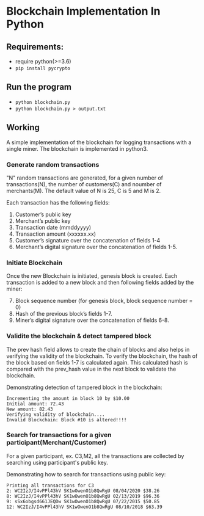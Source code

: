 # Blockchain Implementation In Python

## Requirements:
- require python(>=3.6)
- `pip install pycrypto`

## Run the program
- `python blockchain.py` 
- `python blockchain.py > output.txt`

## Working
A simple implementation of the blockchain for logging transactions with a single miner. The blockchain is implemented in python3.

### Generate random transactions
"N" random transactions are generated, for a given number of transactions(N), the number of customers(C) and noumber of merchants(M). The default value of N is 25, C is 5 and M is 2.  

Each transaction has the following fields:
<ol start="1">
  <li>Customer’s public key</li>
  <li>Merchant’s public key</li>
  <li>Transaction date (mmddyyyy)</li>
  <li>Transaction amount (xxxxxx.xx)
  <li>Customer’s signature over the concatenation of fields 1-4
  <li>Merchant’s digital signature over the concatenation of fields 1-5.
</ol>

### Initiate Blockchain
Once the new Blockchain is initiated, genesis block is created. Each transaction is added to a new block and then following fields added by the miner:
<ol start="7">
  <li>Block sequence number (for genesis block, block sequence number = 0) 
  <li>Hash of the previous block’s fields 1-7.
  <li>Miner’s digital signature over the concatenation of fields 6-8.
</ol>

### Validite the blockchain & detect tampered block
The prev hash field allows to create the chain of blocks and also helps in verifying the validity of the blockchain. To verify the blockchain, the hash of the block based on fields 1-7 is calculated again. This calculated hash is compared with the prev_hash value in the next block to validate the blockchain.

Demonstrating detection of tampered block in the blockchain: 
```
Incrementing the amount in block 10 by $10.00
Initial amount: 72.43
New amount: 82.43
Verifying validity of blockchain....
Invalid Blockchain: Block #10 is altered!!!!
```

### Search for transactions for a given participant(Merchant/Customer)

For a given participant, ex. C3,M2, all the transactions are collected by searching using participant's public key.

Demonstrating how to search for transactions using public key: 
```
Printing all transactions for C3
2: WC2IzJ/I4vPPl43hV SK1wOwenO1b8QwRgU 08/04/2020 $38.26
8: WC2IzJ/I4vPPl43hV SK1wOwenO1b8QwRgU 02/13/2019 $96.36
9: sSx6obgsd661JEQDw SK1wOwenO1b8QwRgU 07/22/2015 $50.85
12: WC2IzJ/I4vPPl43hV SK1wOwenO1b8QwRgU 08/10/2018 $63.39
```

